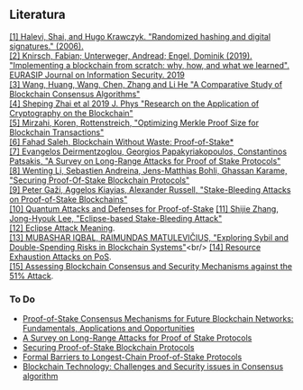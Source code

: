 ## Literatura

[[1] Halevi, Shai, and Hugo Krawczyk. "Randomized hashing and digital signatures." (2006).](https://citeseerx.ist.psu.edu/document?repid=rep1&type=pdf&doi=b46f9e87038b96769f47d819e204e6db1190e00b)<br/>
[[2] Knirsch, Fabian; Unterweger, Andread; Engel, Dominik (2019). "Implementing a blockchain from scratch: why, how, and what we learned". EURASIP Journal on Information Security. 2019](https://jis-eurasipjournals.springeropen.com/articles/10.1186/s13635-019-0085-3)<br/>
[[3] Wang, Huang, Wang, Chen, Zhang and Li He "A Comparative Study of Blockchain Consensus Algorithms"](https://iopscience.iop.org/article/10.1088/1742-6596/1437/1/012007/pdf)<br/>
[[4] Sheping Zhai et al 2019 J. Phys "Research on the Application of Cryptography on the Blockchain"](https://sci-hub.se/https://iopscience.iop.org/article/10.1088/1742-6596/1168/3/032077/meta)<br/>
[[5] Mirzahi, Koren, Rottenstreich, "Optimizing Merkle Proof Size for Blockchain Transactions"](https://sci-hub.se/https://ieeexplore.ieee.org/abstract/document/9352820?fbclid=IwAR1M8aM4yvF5eks_PrMsQnruIq36Bmi5vzgGT_n-IhfdCYmsRGsd77PXIdc)<br/>
[[6] Fahad Saleh, Blockchain Without Waste: Proof-of-Stake\*](https://www.researchgate.net/profile/Fahad-Saleh/publication/325891130_Blockchain_Without_Waste_Proof-of-Stake/links/60998115a6fdccaebd208b08/Blockchain-Without-Waste-Proof-of-Stake.pdf)<br/>
[[7] Evangelos Deirmentzoglou, Georgios Papakyriakopoulos, Constantinos Patsakis, "A Survey on Long-Range Attacks for Proof of Stake Protocols"](https://sci-hub.se/10.1109/access.2019.2901858)<br/>
[[8] Wenting Li, Sebastien Andreina, Jens-Matthias Bohli, Ghassan Karame, "Securing Proof-Of-Stake Blockchain Protocols"](https://www.researchgate.net/publication/319647471_Securing_Proof-of-Stake_Blockchain_Protocols)<br/>
[[9] Peter Gaži, Aggelos Kiayias, Alexander Russell, "Stake-Bleeding Attacks on Proof-of-Stake Blockchains"](https://sci-hub.se/10.1109/cvcbt.2018.00015)<br/>
[[10] Quantum Attacks and Defenses for Proof-of-Stake](https://ieeexplore.ieee.org/abstract/document/9068181)
[[11] Shijie Zhang, Jong-Hyouk Lee, "Eclipse-based Stake-Bleeding Attack"](https://dl.acm.org/doi/abs/10.1145/3327960.3332391)<br/>
[[12] Eclipse Attack Meaning](https://www.ledger.com/academy/glossary/eclipse-attack).<br/>
[[13] MUBASHAR IQBAL, RAIMUNDAS MATULEVIČIUS, "Exploring Sybil and Double-Spending
Risks in Blockchain Systems"]("https://ieeexplore.ieee.org/stamp/stamp.jsp?tp=&arnumber=9435780")<br/>
[[14] Resource Exhaustion Attacks on PoS](https://fc19.ifca.ai/preproceedings/180-preproceedings.pdf).<br/>
[[15] Assessing Blockchain Consensus and Security Mechanisms against the 51% Attack](https://www.mdpi.com/2076-3417/9/9/1788).<br/>

### To Do

- [Proof-of-Stake Consensus Mechanisms for Future Blockchain Networks: Fundamentals, Applications and Opportunities](https://ieeexplore.ieee.org/abstract/document/8746079)<br/>
- [A Survey on Long-Range Attacks for Proof of Stake Protocols](https://ieeexplore.ieee.org/abstract/document/8653269)<br/>
- [Securing Proof-of-Stake Blockchain Protocols](https://link.springer.com/chapter/10.1007/978-3-319-67816-0_17)<br/>
- [Formal Barriers to Longest-Chain Proof-of-Stake Protocols](https://dl.acm.org/doi/abs/10.1145/3328526.3329567)<br/>
- [Blockchain Technology: Challenges and Security issues in Consensus algorithm](https://ieeexplore.ieee.org/abstract/document/9104132)
